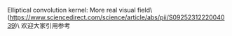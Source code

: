 Elliptical convolution kernel: More real visual field\\
(https://www.sciencedirect.com/science/article/abs/pii/S0925231222004039)\\
欢迎大家引用参考
